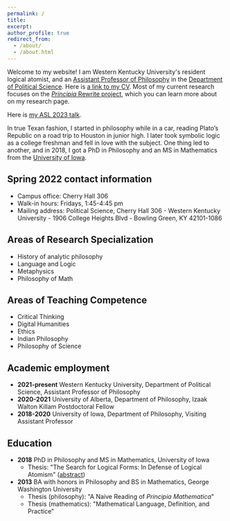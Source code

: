 ```yaml
---
permalink: /
title: 
excerpt: 
author_profile: true
redirect_from: 
  - /about/
  - /about.html
---
```

Welcome to my website! I am Western Kentucky University's resident logical atomist, and an [Assistant Professor of Philosophy](https://www.wku.edu/philosophy-religion/) in the [Department of Political Science](https://www.wku.edu/political-science/). Here is [a link to my CV](https://ln4.sync.com/dl/de4dc01c0/ikzwbf4p-x68zj744-j8n2x49p-dn3ux3de). Most of my current research focuses on the [*Principia* Rewrite project](https://www.principiarewrite.com/), which you can learn more about on my research page.

Here is [my ASL 2023 talk](https://ln5.sync.com/dl/4479e0e20/z32ri2mi-auvnednk-8u937fpk-myak3z82).

In true Texan fashion, I started in philosophy while in a car, reading Plato’s Republic on a road trip to Houston in junior high. I later took symbolic logic as a college freshman and fell in love with the subject. One thing led to another, and in 2018, I got a PhD in Philosophy and an MS in Mathematics from the [University of Iowa](https://clas.uiowa.edu/philosophy/).

## Spring 2022 contact information
* Campus office: Cherry Hall 306
* Walk-in hours: Fridays, 1:45-4:45 pm
* Mailing address: Political Science, Cherry Hall 306 - Western Kentucky University - 1906 College Heights Blvd - Bowling Green, KY 42101-1086

## Areas of Research Specialization
* History of analytic philosophy
* Language and Logic
* Metaphysics
* Philosophy of Math

## Areas of Teaching Competence
* Critical Thinking
* Digital Humanities
* Ethics
* Indian Philosophy
* Philosophy of Science

## Academic employment
* **2021-present** Western Kentucky University, Department of Political Science, Assistant Professor of Philosophy
* **2020-2021** University of Alberta, Department of Philosophy, Izaak Walton Killam Postdoctoral Fellow
* **2018-2020** University of Iowa, Department of Philosophy, Visiting Assistant Professor

## Education
* **2018** PhD in Philosophy and MS in Mathematics, University of Iowa 
  * Thesis: "The Search for Logical Forms: In Defense of Logical Atomism" ([abstract](https://ln2.sync.com/dl/a0d739040/rrrgbcx9-ryczibkx-m4ynzbgs-d48ngjts))
* **2013** BA with honors in Philosophy and BS in Mathematics, George Washington University
  * Thesis (philosophy): "A Naive Reading of *Principia Mathematica*"
  * Thesis (mathematics): "Mathematical Language, Definition, and Practice"
